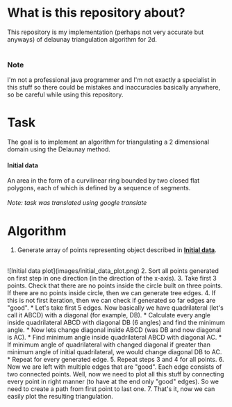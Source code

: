 # What is this repository about?
This repository is my implementation (perhaps not very accurate but anyways) of delaunay triangulation algorithm for 2d.
<br>
<br>
### Note
I'm not a professional java programmer and I'm not exactly a specialist in this stuff so there could be mistakes and inaccuracies basically anywhere, so be careful while using this repository.

# Task
The goal is to implement an algorithm for triangulating a 2 dimensional domain using the Delaunay method.
<br>
#### Initial data
An area in the form of a curvilinear ring bounded by two closed flat polygons, each of which is defined by a sequence of segments.
<br><br>
*Note: task was translated using google translate*
# Algorithm
1. Generate array of points representing object described in [**Initial data**](#initial-data).
<br>
![Initial data plot](images/initial_data_plot.png)
2. Sort all points generated on  first step in one direction (in the direction of the x-axis).
3. Take first 3 points. Check that there are no points inside the circle built on three points. If there are no points inside circle, then we can generate tree edges.
4. If this is not first iteration, then we can check if generated so far edges are "good".
    * Let's take first 5 edges. Now basically we have quadrilateral (let's call it ABCD) with a diagonal (for example, DB).
    * Calculate every angle inside quadrilateral ABCD with diagonal DB (6 angles) and find the minimum angle.
    * Now lets change diagonal inside ABCD (was DB and now diagonal is AC).
    * Find minimum angle inside quadrilateral ABCD with diagonal AC.
    * If minimum angle of quadrilateral with changed diagonal if greater than minimum angle of initial quadrilateral, we would change diagonal DB to AC.
    * Repeat for every generated edge.
5. Repeat steps 3 and 4 for all points.
6. Now we are left with multiple edges that are "good". Each edge consists of two connected points. Well, now we need to plot all this stuff by connecting every point in right manner (to have at the end only "good" edges). So we need to create a path from first point to last one.
7. That's it, now we can easily plot the resulting triangulation.